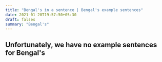 ```yaml
---
title: "Bengal's in a sentence | Bengal's example sentences"
date: 2021-01-20T19:57:50+05:30
draft: falses
summary: "Bengal's"
---
```

## Unfortunately, we have no example sentences for Bengal's                 
